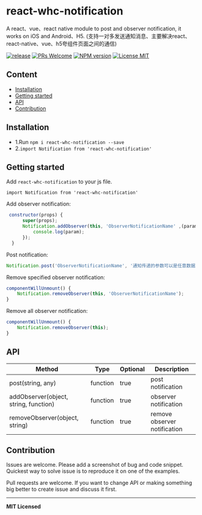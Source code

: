 # react-whc-notification
A react、vue、react native module to post and observer notification, it works on iOS and Android、H5.
(支持一对多发送通知消息、主要解决react、react-native、vue、h5夸组件页面之间的通信)

[ ![release](https://img.shields.io/github/release/netyouli/react-whc-notification.svg?maxAge=2592000?style=flat-square)](https://github.com/netyouli/react-whc-notification/releases)
[ ![PRs Welcome](https://img.shields.io/badge/PRs-Welcome-brightgreen.svg)](https://github.com/netyouli/react-whc-notification/pulls)
[ ![NPM version](http://img.shields.io/npm/v/react-whc-notification.svg?style=flat)](https://www.npmjs.com/package/react-whc-notification)
[![License MIT](http://img.shields.io/badge/license-MIT-orange.svg?style=flat)](https://raw.githubusercontent.com/crazycodeboy/react-whc-notification/master/LICENSE)


## Content

- [Installation](#installation)
- [Getting started](#getting-started)
- [API](#api)
- [Contribution](#contribution)

## Installation

* 1.Run `npm i react-whc-notification --save`
* 2.`import Notification from 'react-whc-notification'`

## Getting started  

Add `react-whc-notification` to your js file.

`import Notification from 'react-whc-notification'`

Add observer notification:

```javascript
 constructor(props) {
      super(props);
      Notification.addObserver(this, 'ObserverNotificationName' ,(param) => {
          console.log(param);
      });
  }

```

Post notification:

```javascript
Notification.post('ObserverNotificationName', '通知传递的参数可以是任意数据类型');
```

Remove specified observer notification:

```javascript
componentWillUnmount() {
    Notification.removeObserver(this, 'ObserverNotificationName');
}

```

Remove all observer notification:

```javascript
componentWillUnmount() {
    Notification.removeObserver(this);
}

```

## API


Method   |  Type     | Optional | Description
----------------- | -------- | -------- | -----------
post(string, any)   | function | true | post notification
addObserver(object, string, function)  |   function  |  true   | observer notification
removeObserver(object, string)  |   function  |  true   | remove observer notification


## Contribution

Issues are welcome. Please add a screenshot of bug and code snippet. Quickest way to solve issue is to reproduce it on one of the examples.

Pull requests are welcome. If you want to change API or making something big better to create issue and discuss it first.

---

**MIT Licensed**

